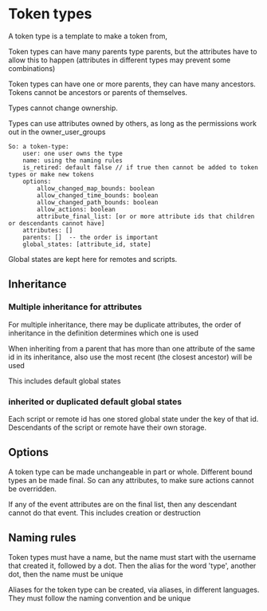 # Token types

A token type is a template to make a token from,

Token types can have many parents type parents,
but the attributes have to allow this to happen 
(attributes in different types may prevent some combinations)

Token types can have one or more parents, they can have many ancestors.
Tokens cannot be ancestors or parents of themselves.

Types cannot change ownership.

Types can use attributes owned by others, as long as the permissions work out in the owner_user_groups

    So: a token-type:
        user: one user owns the type
        name: using the naming rules
        is_retired: default false // if true then cannot be added to token types or make new tokens
        options:
            allow_changed_map_bounds: boolean
            allow_changed_time_bounds: boolean
            allow_changed_path_bounds: boolean
            allow_actions: boolean
            attribute_final_list: [or or more attribute ids that children or descendants cannot have]
        attributes: []
        parents: []  -- the order is important
        global_states: [attribute_id, state]



Global states are kept here for remotes and scripts.

## Inheritance 

### Multiple inheritance for attributes

For multiple inheritance, there may be duplicate attributes,
the order of inheritance in the definition determines which one is used

When inheriting from a parent that has more than one attribute of the same id in its inheritance,
also use the most recent (the closest ancestor)  will be used

This includes default global states

### inherited or duplicated default global states

Each script or remote id has one stored global state under the key of that id.
Descendants of the script or remote have their own storage.

## Options

A token type can be made unchangeable in part or whole. Different bound types an be made final.
So can any attributes, to make sure actions cannot be overridden.

If any of the event attributes are on the final list, then any descendant cannot do that event.
This includes creation or destruction


## Naming rules

Token types must have a name, but the name must start with the username that created it, followed by a dot.
Then the alias for the word 'type', another dot, then the name must be unique

Aliases for the token type can be created, via aliases, in different languages. 
They must follow the naming convention and be unique